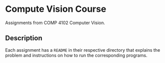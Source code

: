 # Compute Vision Course
Assignments from COMP 4102 Computer Vision.
## Description 
Each assignment has a `README` in their respective directory that explains the problem and instructions on how to run the corresponding programs. 
